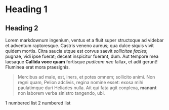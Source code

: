 # Heading 1

## Heading 2


Lorem markdownum ingenium, ventus et a fluit super structoque ad videbar et
adventum raptoresque. Castris veneno aureus; qua dulce siquis vivit quidem
mortis. Citra saucia utque est corvus saevit *sollicitae facies*; pugnae, vidi
ipse fuerat; deceat inspicitur fuerant, dum. Aut tempore mea laesaque **Callida
voce quam** fortisque *pudicam nec* fallax, et adit gerunt! Fluminea erat mora
praesignis.

> Mercibus ad male, est, iners, et potes omnem; sollicito animi. Non regni quam,
> Pelion adclivis, regina nomine esset: exosa mihi paulatimque duri Heliades
> nulla. Ait qui fata agit conplexa, **manant** non laborem verba sinistro
> tangendo, ubi.

1 numbered list
2 numbered list
